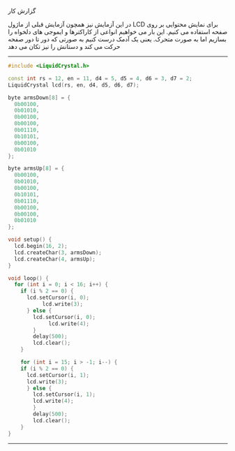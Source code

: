 

 گزارش کار 

در این آزمایش نیز همچون آزمایش قبلی از ماژول LCD برای نمایش محتوایی بر روی صفحه استفاده می کنیم. این بار می خواهیم انواعی از کاراکترها و ایموجی های دلخواه را بسازیم اما به صورت متحرک. یعنی یک آدمک درست کنیم به صورتی که دور تا دور صفحه حرکت می کند و دستانش را نیز تکان می دهد 

---



```cpp
#include <LiquidCrystal.h>

const int rs = 12, en = 11, d4 = 5, d5 = 4, d6 = 3, d7 = 2;
LiquidCrystal lcd(rs, en, d4, d5, d6, d7);

byte armsDown[8] = {   
  0b00100,
  0b01010,
  0b00100,
  0b00100,
  0b01110,
  0b10101,
  0b00100,
  0b01010
};

byte armsUp[8] = {      
  0b00100,
  0b01010,
  0b00100,
  0b10101,
  0b01110,
  0b00100,
  0b00100,
  0b01010
};

void setup() {
  lcd.begin(16, 2);
  lcd.createChar(3, armsDown); 
  lcd.createChar(4, armsUp);
}

void loop() {
  for (int i = 0; i < 16; i++) {   
    if (i % 2 == 0) {  
      lcd.setCursor(i, 0);
           lcd.write(3);
      } else {
        lcd.setCursor(i, 0);    
             lcd.write(4);
        }
        delay(500);
        lcd.clear();   
    }

    for (int i = 15; i > -1; i--) {   
    if (i % 2 == 0) {
      lcd.setCursor(i, 1);
      lcd.write(3);
      } else {
        lcd.setCursor(i, 1);
        lcd.write(4);
        }
        delay(500);
        lcd.clear();
    }
}
```

---

